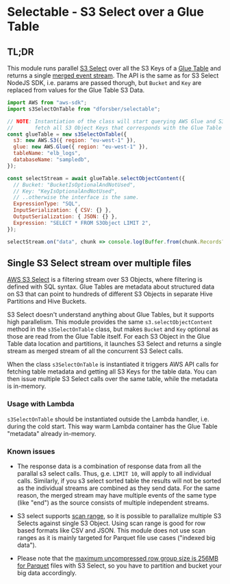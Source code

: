 # Selectable - S3 Select over a Glue Table

## TL;DR

This module runs parallel [S3 Select](https://aws.amazon.com/blogs/developer/introducing-support-for-amazon-s3-select-in-the-aws-sdk-for-javascript/) over all the S3 Keys of a [Glue Table](https://docs.aws.amazon.com/glue/latest/dg/tables-described.html) and returns a single [merged event stream](https://github.com/grncdr/merge-stream). The API is the same as for S3 Select NodeJS SDK, i.e. params are passed thorugh, but `Bucket` and `Key` are replaced from values for the Glue Table S3 Data.

```javascript
import AWS from "aws-sdk";
import s3SelectOnTable from "dforsber/selectable";

// NOTE: Instantiation of the class will start querying AWS Glue and S3 to
//       fetch all S3 Object Keys that corresponds with the Glue Table data.
const glueTable = new s3SelectOnTable({
  s3: new AWS.S3({ region: "eu-west-1" }),
  glue: new AWS.Glue({ region: "eu-west-1" }),
  tableName: "elb_logs",
  databaseName: "sampledb",
});

const selectStream = await glueTable.selectObjectContent({
  // Bucket: "BucketIsOptionalAndNotUsed",
  // Key: "KeyIsOptionalAndNotUsed",
  // ..otherwise the interface is the same.
  ExpressionType: "SQL",
  InputSerialization: { CSV: {} },
  OutputSerialization: { JSON: {} },
  Expression: "SELECT * FROM S3Object LIMIT 2",
});

selectStream.on("data", chunk => console.log(Buffer.from(chunk.Records?.Payload).toString()));
```

## Single S3 Select stream over multiple files

[AWS S3 Select](https://docs.aws.amazon.com/AmazonS3/latest/API/API_SelectObjectContent.html) is a filtering stream over S3 Objects, where filtering is defined with SQL syntax. Glue Tables are metadata about structured data on S3 that can point to hundreds of different S3 Objects in separate Hive Partitions and Hive Buckets.

S3 Select doesn't understand anything about Glue Tables, but it supports high parallelism. This module provides the same `s3.selectObjectContent` method in the `s3SelectOnTable` class, but makes `Bucket` and `Key` optional as those are read from the Glue Table itself. For each S3 Object in the Glue Table data location and partitions, it launches S3 Select and returns a single stream as merged stream of all the concurrent S3 Select calls.

When the class `s3SelectOnTable` is instantiated it triggers AWS API calls for fetching table metadata and getting all S3 Keys for the table data. You can then issue multiple S3 Select calls over the same table, while the metadata is in-memory.

### Usage with Lambda

`s3SelectOnTable` should be instantiated outside the Lambda handler, i.e. during the cold start. This way warm Lambda container has the Glue Table "metadata" already in-memory.

### Known issues

- The response data is a combination of response data from all the parallal s3 select calls. Thus, g.e. `LIMIT 10`, will apply to all individual calls. Similarly, if you s3 select sorted table the results will not be sorted as the individual streams are combined as they send data. For the same reason, the merged stream may have multiple events of the same type (like "end") as the source consists of multiple independent streams.

- S3 select supports [scan range](https://docs.aws.amazon.com/AmazonS3/latest/API/API_SelectObjectContent.html#AmazonS3-SelectObjectContent-request-ScanRange), so it is possible to parallalize multiple S3 Selects against single S3 Object. Using scan range is good for row based formats like CSV and JSON. This module does not use scan ranges as it is mainly targeted for Parquet file use cases ("indexed big data").

- Please note that the [maximum uncompressed row group size is 256MB for Parquet](https://docs.aws.amazon.com/AmazonS3/latest/dev/selecting-content-from-objects.html) files with S3 Select, so you have to partition and bucket your big data accordingly.
